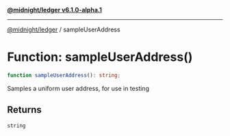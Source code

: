 [**@midnight/ledger v6.1.0-alpha.1**](../README.md)

***

[@midnight/ledger](../globals.md) / sampleUserAddress

# Function: sampleUserAddress()

```ts
function sampleUserAddress(): string;
```

Samples a uniform user address, for use in testing

## Returns

`string`
